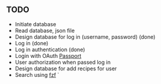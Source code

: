 ## TODO

-   Initiate database
-   Read database, json file
-   Design database for log in (username, password) (done)
-   Log in (done)
-   Log in authentication (done)
-   Login with OAuth [Passport](https://www.passportjs.org/)
-   User authorization when passed log in
-   Design database for add recipes for user
-   Search using [fzf](https://www.npmjs.com/package/fzf)
`